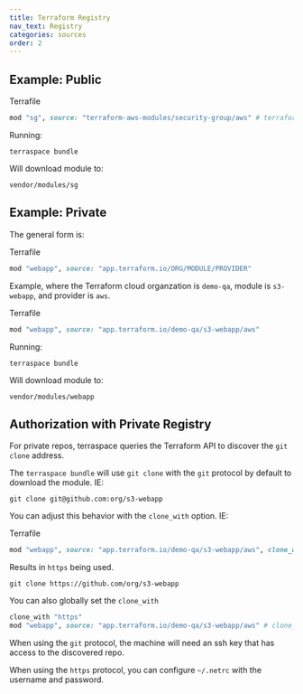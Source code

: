 ```yaml
---
title: Terraform Registry
nav_text: Registry
categories: sources
order: 2
---
```


## Example: Public

Terrafile

```ruby
mod "sg", source: "terraform-aws-modules/security-group/aws" # terraform registry public example
```

Running:

    terraspace bundle

Will download module to:

    vendor/modules/sg

## Example: Private

The general form is:

Terrafile

```ruby
mod "webapp", source: "app.terraform.io/ORG/MODULE/PROVIDER"
```

Example, where the Terraform cloud organzation is `demo-qa`, module is `s3-webapp`, and provider is `aws`.

Terrafile

```ruby
mod "webapp", source: "app.terraform.io/demo-qa/s3-webapp/aws"
```

Running:

    terraspace bundle

Will download module to:

    vendor/modules/webapp

## Authorization with Private Registry

For private repos, terraspace queries the Terraform API to discover the `git clone` address.

The `terraspace bundle` will use `git clone` with the `git` protocol by default to download the module. IE:

    git clone git@github.com:org/s3-webapp

You can adjust this behavior with the `clone_with` option. IE:

Terrafile

```ruby
mod "webapp", source: "app.terraform.io/demo-qa/s3-webapp/aws", clone_with: "https"
```

Results in `https` being used.

    git clone https://github.com/org/s3-webapp

You can also globally set the `clone_with`

```ruby
clone_with "https"
mod "webapp", source: "app.terraform.io/demo-qa/s3-webapp/aws" # clone_with is implied from the previous line
```

When using the `git` protocol, the machine will need an ssh key that has access to the discovered repo.

When using the `https` protocol, you can configure `~/.netrc` with the username and password.
